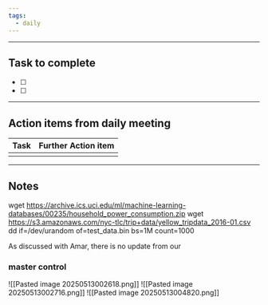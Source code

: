 ```yaml
---
tags:
  - daily
---
```

--------
## Task to complete

- [ ] 
- [ ]   

-----
##  Action items from daily meeting

| Task | Further Action item |
| ---- | ------------------- |
|      |                     |


----

## Notes

wget https://archive.ics.uci.edu/ml/machine-learning-databases/00235/household_power_consumption.zip
wget https://s3.amazonaws.com/nyc-tlc/trip+data/yellow_tripdata_2016-01.csv
dd if=/dev/urandom of=test_data.bin bs=1M count=1000

As discussed with Amar, there is no update from our 

### master control 
![[Pasted image 20250513002618.png]]
![[Pasted image 20250513002716.png]]
![[Pasted image 20250513004820.png]]









